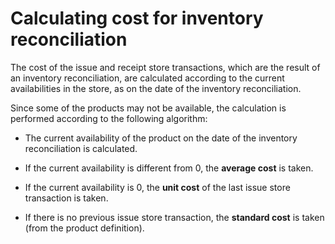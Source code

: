 # Calculating cost for inventory reconciliation

The cost of the issue and receipt store transactions, which are the result of an inventory reconciliation, are calculated according to the current availabilities in the store, as on the date of the inventory reconciliation.

Since some of the products may not be available, the calculation is performed according to the following algorithm:

- The current availability of the product on the date of the inventory reconciliation is calculated.

- If the current availability is different from 0, the <b>average cost</b> is taken.

- If the current availability is 0, the <b>unit cost</b> of the last issue store transaction is taken.

- If there is no previous issue store transaction, the <b>standard cost</b> is taken (from the product definition).


